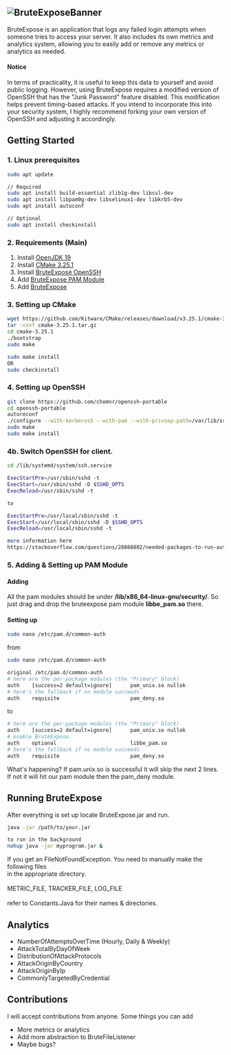 ![BruteExposeBanner](https://pouch.jumpshare.com/preview/lK7_PdZYLiMIPDsCzupUPPOxsIihH80ih1hY4Mw87nPT5eUrYSzU36ryz_VzTFk4CYVsYBGImTBJ2m6PE1p2UjJprjKJn4snkOQIlHyX-Do)
----------------------------------------------------------------

BruteExpose is an application that logs any failed login attempts when someone tries to access your server. It also includes its own metrics and analytics system, allowing you to easily add or remove any metrics or analytics as needed.

#### Notice
In terms of practicality, it is useful to keep this data to yourself and avoid public logging. However, using BruteExpose requires a modified version of OpenSSH that has the "Junk Password" feature disabled. This modification helps prevent timing-based attacks. If you intend to incorporate this into your security system, I highly recommend forking your own version of OpenSSH and adjusting it accordingly.

## Getting Started

### 1. Linux prerequisites
```bash
sudo apt update

// Required
sudo apt install build-essential zlib1g-dev libssl-dev
sudo apt install libpam0g-dev libselinux1-dev libkrb5-dev
sudo apt install autoconf

// Optional
sudo apt install checkinstall
```
### 2. Requirements (Main)
1. Install [OpenJDK 19](https://github.com/corretto/corretto-19/releases)
2. Install [CMake 3.25.1](https://github.com/Kitware/CMake/releases/download/v3.25.1/cmake-3.25.1.tar.gz)
3. Install [BruteExpose OpenSSH](https://github.com/chomnr/openssh-portable.git)
4. Add [BruteExpose PAM Module](https://github.com/chomnr/be-pam)
5. Add [BruteExpose](https://github.com/chomnr/BruteExpose/releases)

### 3. Setting up CMake
```bash
wget https://github.com/Kitware/CMake/releases/download/v3.25.1/cmake-3.25.1.tar.gz
tar -xzvf cmake-3.25.1.tar.gz
cd cmake-3.25.1
./bootstrap
sudo make

sudo make install
OR
sudo checkinstall 
```

### 4. Setting up OpenSSH
```bash
git clone https://github.com/chomnr/openssh-portable
cd openssh-portable
autoreconf
./configure --with-kerberos5 --with-pam --with-privsep-path=/var/lib/sshd/ --sysconfdir=/etc/ssh
sudo make
sudo make install
```

### 4b. Switch OpenSSH for client.
```bash
cd /lib/systemd/system/ssh.service

ExecStartPre=/usr/sbin/sshd -t
ExecStart=/usr/sbin/sshd -D $SSHD_OPTS
ExecReload=/usr/sbin/sshd -t

to

ExecStartPre=/usr/local/sbin/sshd -t
ExecStart=/usr/local/sbin/sshd -D $SSHD_OPTS
ExecReload=/usr/local/sbin/sshd -t

more information here
https://stackoverflow.com/questions/28860802/needed-packages-to-run-autoreconf-and-configure-on-debian-wheezy
```

### 5. Adding & Setting up PAM Module

#### Adding
All the pam modules should be under <b>/lib/x86_64-linux-gnu/security/</b>.
So just drag and drop the bruteexpose pam module <b>libbe_pam.so</b> there.
#### Setting up
```bash
sudo nano /etc/pam.d/common-auth
```
 from
```bash
sudo nano /etc/pam.d/common-auth

original /etc/pam.d/common-auth
# here are the per-package modules (the "Primary" block)
auth    [success=2 default=ignore]      pam_unix.so nullok
# here's the fallback if no module succeeds
auth    requisite                       pam_deny.so
```
 to
```bash
# here are the per-package modules (the "Primary" block)
auth    [success=2 default=ignore]      pam_unix.so nullok
# enable BruteExpose.
auth    optional                        libbe_pam.so
# here's the fallback if no module succeeds
auth    requisite                       pam_deny.so
```

What's happening? If pam.unix.so is successful it will skip the next 2 lines. If not
it will hit our pam module then the pam_deny module.

## Running BruteExpose
After everything is set up locate BruteExpose.jar and run.
```bash
java -jar /path/to/your.jar

to run in the background
nohup java -jar myprogram.jar &
```
If you get an FileNotFoundException. You need to manually make the following files <br>
in the appropriate directory.<br><br>
METRIC_FILE,
TRACKER_FILE,
LOG_FILE
<br><br>
refer to Constants.Java for their names & directories.


## Analytics
* NumberOfAttemptsOverTime (Hourly, Daily & Weekly)
* AttackTotalByDayOfWeek
* DistributionOfAttackProtocols
* AttackOriginByCountry
* AttackOriginByIp
* CommonlyTargetedByCredential

## Contributions
I will accept contributions from anyone. Some things you can add
* More metrics or analytics
* Add more abstraction to BruteFileListener
* Maybe bugs?